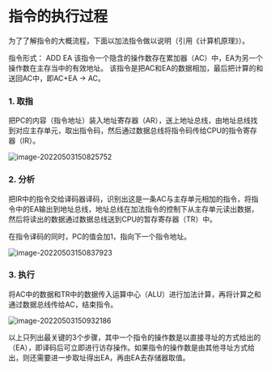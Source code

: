 # 指令的执行过程

为了了解指令的大概流程，下面以加法指令做以说明（引用《计算机原理》）。

指令形式： ADD EA
该指令一个隐含的操作数存在累加器（AC）中，EA为另一个操作数在主存当中的有效地址。
该指令是把AC和EA的数据相加，最后把计算的和送回AC中，即AC+EA -> AC。

### 1. 取指

把PC的内容（指令地址）装入地址寄存器（AR），送上地址总线，由地址总线找到对应主存单元，取出指令码，然后通过数据总线将指令码传给CPU的指令寄存器（IR）。

![image-20220503150825752](https://cdn.jsdelivr.net/gh/Jason-Wu-1999/blog.img/imgs/image-202205031508125752.png)

### 2. 分析

把IR中的指令交给译码器译码，识别出这是一条AC与主存单元相加的指令，将指令中的EA输出到地址总线，地址总线在加法指令的控制下从主存单元读出数据，然后将读出的数据通过数据总线送到CPU的暂存寄存器（TR）中。

在指令译码的同时，PC的值会加1，指向下一个指令地址。

 

![image-20220503150837923](https://cdn.jsdelivr.net/gh/Jason-Wu-1999/blog.img/imgs/image-20220503150837923.png)

 

### 3. 执行

将AC中的数据和TR中的数据传入运算中心（ALU）进行加法计算，再将计算之和通过数据总线传给AC，结束指令。

![image-20220503150932186](https://cdn.jsdelivr.net/gh/Jason-Wu-1999/blog.img/imgs/image-20220503150932186.png)

以上只列出最关键的3个步骤，其中一个指令的操作数是以直接寻址的方式给出的（EA），即译码后可立即进行访存操作。如果指令的操作数是由其他寻址方式给出，则还需要进一步取址得出EA，再由EA去存储器取值。

 